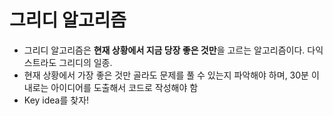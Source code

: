 # 그리디 알고리즘
+ 그리디 알고리즘은 **현재 상황에서 지금 당장 좋은 것만**을 고르는 알고리즘이다. 다익스트라도 그리디의 일종.
+ 현재 상황에서 가장 좋은 것만 골라도 문제를 풀 수 있는지 파악해야 하며, 30분 이내로는 아이디어를 도출해서 코드로 작성해야 함
+ Key idea를 찾자!
